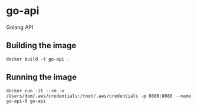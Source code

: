 # go-api
Golang API 

## Building the image

```docker build -t go-api .```


## Running the image

```docker run -it --rm -v /Users/dom/.aws/credentials:/root/.aws/credentials -p 8080:8080 --name go-api-0 go-api```